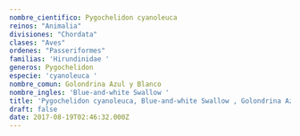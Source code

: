 ```yaml
---
nombre_cientifico: Pygochelidon cyanoleuca
reinos: "Animalia"
divisiones: "Chordata"
clases: "Aves"
ordenes: "Passeriformes"
familias: 'Hirundinidae '
generos: Pygochelidon
especie: 'cyanoleuca '
nombre_comun: Golondrina Azul y Blanco
nombre_ingles: 'Blue-and-white Swallow '
title: 'Pygochelidon cyanoleuca, Blue-and-white Swallow , Golondrina Azul y Blanco'
draft: false
date: 2017-08-19T02:46:32.000Z
---
```


